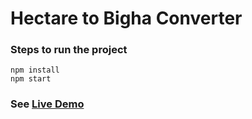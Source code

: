 # Hectare to Bigha Converter
### Steps to run the project
```
npm install
npm start
```

### See [Live Demo](https://binitrai.github.io/hect-to-bigha-converter-app/) 
